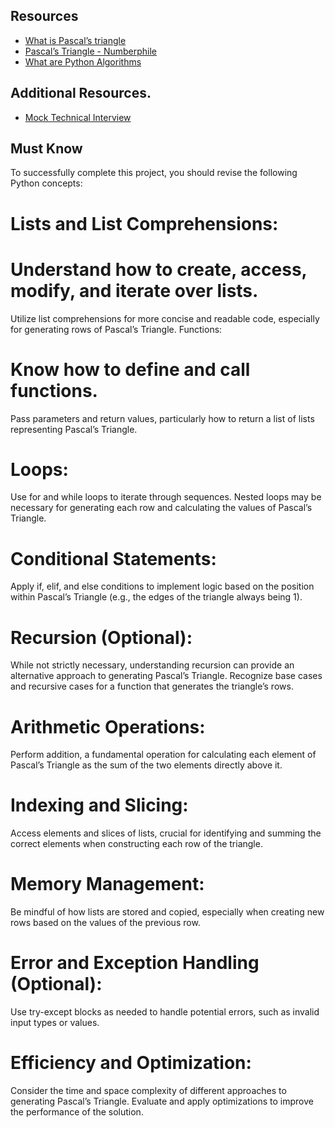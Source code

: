 ## Resources

* [What is Pascal’s triangle](https://www.cuemath.com/algebra/pascals-triangle/)
* [Pascal’s Triangle - Numberphile](https://www.youtube.com/watch?feature=shared&v=0iMtlus-afo)
* [What are Python Algorithms](https://builtin.com/data-science/python-algorithms)

## Additional Resources.

* [Mock Technical Interview](https://www.youtube.com/watch?v=1qw5ITr3k9E)

## Must Know

To successfully complete this project, you should revise the following Python concepts:

# Lists and List Comprehensions:

# Understand how to create, access, modify, and iterate over lists.

Utilize list comprehensions for more concise and readable code, especially for generating rows of Pascal’s Triangle.
Functions:

# Know how to define and call functions.

Pass parameters and return values, particularly how to return a list of lists representing Pascal’s Triangle.

# Loops:

Use for and while loops to iterate through sequences.
Nested loops may be necessary for generating each row and calculating the values of Pascal’s Triangle.

# Conditional Statements:

Apply if, elif, and else conditions to implement logic based on the position within Pascal’s Triangle (e.g., the edges of the triangle always being 1).

# Recursion (Optional):

While not strictly necessary, understanding recursion can provide an alternative approach to generating Pascal’s Triangle.
Recognize base cases and recursive cases for a function that generates the triangle’s rows.

# Arithmetic Operations:

Perform addition, a fundamental operation for calculating each element of Pascal’s Triangle as the sum of the two elements directly above it.

# Indexing and Slicing:

Access elements and slices of lists, crucial for identifying and summing the correct elements when constructing each row of the triangle.

# Memory Management:

Be mindful of how lists are stored and copied, especially when creating new rows based on the values of the previous row.

# Error and Exception Handling (Optional):

Use try-except blocks as needed to handle potential errors, such as invalid input types or values.

# Efficiency and Optimization:

Consider the time and space complexity of different approaches to generating Pascal’s Triangle.
Evaluate and apply optimizations to improve the performance of the solution.
